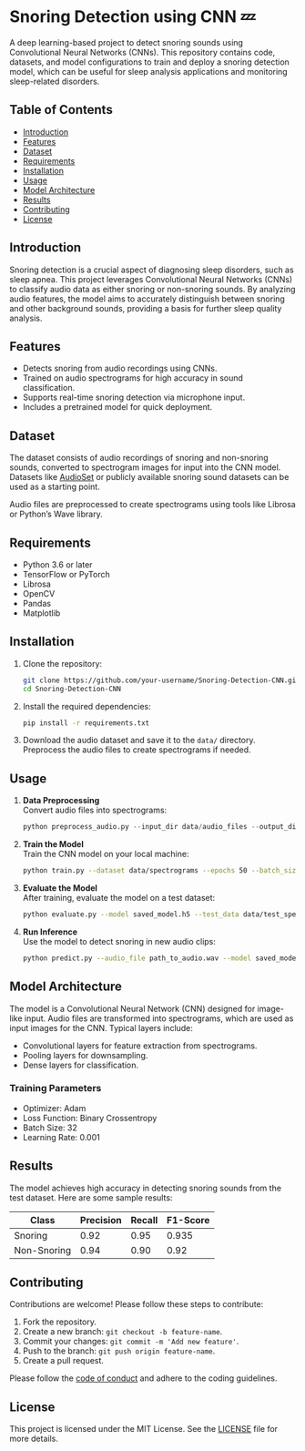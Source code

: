 # Snoring Detection using CNN 💤

A deep learning-based project to detect snoring sounds using Convolutional Neural Networks (CNNs). This repository contains code, datasets, and model configurations to train and deploy a snoring detection model, which can be useful for sleep analysis applications and monitoring sleep-related disorders.

## Table of Contents

- [Introduction](#introduction)
- [Features](#features)
- [Dataset](#dataset)
- [Requirements](#requirements)
- [Installation](#installation)
- [Usage](#usage)
- [Model Architecture](#model-architecture)
- [Results](#results)
- [Contributing](#contributing)
- [License](#license)

## Introduction

Snoring detection is a crucial aspect of diagnosing sleep disorders, such as sleep apnea. This project leverages Convolutional Neural Networks (CNNs) to classify audio data as either snoring or non-snoring sounds. By analyzing audio features, the model aims to accurately distinguish between snoring and other background sounds, providing a basis for further sleep quality analysis.

## Features

- Detects snoring from audio recordings using CNNs.
- Trained on audio spectrograms for high accuracy in sound classification.
- Supports real-time snoring detection via microphone input.
- Includes a pretrained model for quick deployment.

## Dataset

The dataset consists of audio recordings of snoring and non-snoring sounds, converted to spectrogram images for input into the CNN model. Datasets like [AudioSet](https://research.google.com/audioset/) or publicly available snoring sound datasets can be used as a starting point. 

Audio files are preprocessed to create spectrograms using tools like Librosa or Python’s Wave library.

## Requirements

- Python 3.6 or later
- TensorFlow or PyTorch
- Librosa
- OpenCV
- Pandas
- Matplotlib

## Installation

1. Clone the repository:
   ```bash
   git clone https://github.com/your-username/Snoring-Detection-CNN.git
   cd Snoring-Detection-CNN
   ```

2. Install the required dependencies:
   ```bash
   pip install -r requirements.txt
   ```

3. Download the audio dataset and save it to the `data/` directory. Preprocess the audio files to create spectrograms if needed.

## Usage

1. **Data Preprocessing**  
   Convert audio files into spectrograms:
   ```python
   python preprocess_audio.py --input_dir data/audio_files --output_dir data/spectrograms
   ```

2. **Train the Model**  
   Train the CNN model on your local machine:
   ```bash
   python train.py --dataset data/spectrograms --epochs 50 --batch_size 32
   ```

3. **Evaluate the Model**  
   After training, evaluate the model on a test dataset:
   ```bash
   python evaluate.py --model saved_model.h5 --test_data data/test_spectrograms
   ```

4. **Run Inference**  
   Use the model to detect snoring in new audio clips:
   ```bash
   python predict.py --audio_file path_to_audio.wav --model saved_model.h5
   ```

## Model Architecture

The model is a Convolutional Neural Network (CNN) designed for image-like input. Audio files are transformed into spectrograms, which are used as input images for the CNN. Typical layers include:

- Convolutional layers for feature extraction from spectrograms.
- Pooling layers for downsampling.
- Dense layers for classification.

### Training Parameters

- Optimizer: Adam
- Loss Function: Binary Crossentropy
- Batch Size: 32
- Learning Rate: 0.001

## Results

The model achieves high accuracy in detecting snoring sounds from the test dataset. Here are some sample results:

| Class         | Precision | Recall | F1-Score |
|---------------|-----------|--------|----------|
| Snoring       | 0.92      | 0.95   | 0.935    |
| Non-Snoring   | 0.94      | 0.90   | 0.92     |

## Contributing

Contributions are welcome! Please follow these steps to contribute:

1. Fork the repository.
2. Create a new branch: `git checkout -b feature-name`.
3. Commit your changes: `git commit -m 'Add new feature'`.
4. Push to the branch: `git push origin feature-name`.
5. Create a pull request.

Please follow the [code of conduct](CODE_OF_CONDUCT.md) and adhere to the coding guidelines.

## License

This project is licensed under the MIT License. See the [LICENSE](LICENSE) file for more details.
